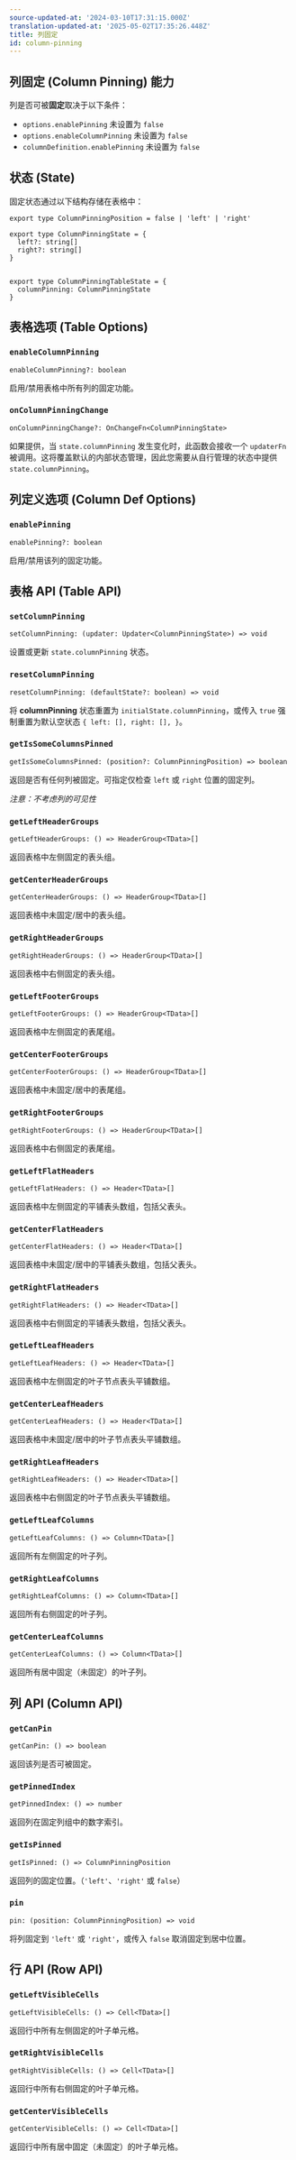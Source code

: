 ```yaml
---
source-updated-at: '2024-03-10T17:31:15.000Z'
translation-updated-at: '2025-05-02T17:35:26.448Z'
title: 列固定
id: column-pinning
---
```

## 列固定 (Column Pinning) 能力

列是否可被**固定**取决于以下条件：

- `options.enablePinning` 未设置为 `false`
- `options.enableColumnPinning` 未设置为 `false`
- `columnDefinition.enablePinning` 未设置为 `false`

## 状态 (State)

固定状态通过以下结构存储在表格中：

```tsx
export type ColumnPinningPosition = false | 'left' | 'right'

export type ColumnPinningState = {
  left?: string[]
  right?: string[]
}


export type ColumnPinningTableState = {
  columnPinning: ColumnPinningState
}
```

## 表格选项 (Table Options)

### `enableColumnPinning`

```tsx
enableColumnPinning?: boolean
```

启用/禁用表格中所有列的固定功能。

### `onColumnPinningChange`

```tsx
onColumnPinningChange?: OnChangeFn<ColumnPinningState>
```

如果提供，当 `state.columnPinning` 发生变化时，此函数会接收一个 `updaterFn` 被调用。这将覆盖默认的内部状态管理，因此您需要从自行管理的状态中提供 `state.columnPinning`。

## 列定义选项 (Column Def Options)

### `enablePinning`

```tsx
enablePinning?: boolean
```

启用/禁用该列的固定功能。

## 表格 API (Table API)

### `setColumnPinning`

```tsx
setColumnPinning: (updater: Updater<ColumnPinningState>) => void
```

设置或更新 `state.columnPinning` 状态。

### `resetColumnPinning`

```tsx
resetColumnPinning: (defaultState?: boolean) => void
```

将 **columnPinning** 状态重置为 `initialState.columnPinning`，或传入 `true` 强制重置为默认空状态 `{ left: [], right: [], }`。

### `getIsSomeColumnsPinned`

```tsx
getIsSomeColumnsPinned: (position?: ColumnPinningPosition) => boolean
```

返回是否有任何列被固定。可指定仅检查 `left` 或 `right` 位置的固定列。

_注意：不考虑列的可见性_

### `getLeftHeaderGroups`

```tsx
getLeftHeaderGroups: () => HeaderGroup<TData>[]
```

返回表格中左侧固定的表头组。

### `getCenterHeaderGroups`

```tsx
getCenterHeaderGroups: () => HeaderGroup<TData>[]
```

返回表格中未固定/居中的表头组。

### `getRightHeaderGroups`

```tsx
getRightHeaderGroups: () => HeaderGroup<TData>[]
```

返回表格中右侧固定的表头组。

### `getLeftFooterGroups`

```tsx
getLeftFooterGroups: () => HeaderGroup<TData>[]
```

返回表格中左侧固定的表尾组。

### `getCenterFooterGroups`

```tsx
getCenterFooterGroups: () => HeaderGroup<TData>[]
```

返回表格中未固定/居中的表尾组。

### `getRightFooterGroups`

```tsx
getRightFooterGroups: () => HeaderGroup<TData>[]
```

返回表格中右侧固定的表尾组。

### `getLeftFlatHeaders`

```tsx
getLeftFlatHeaders: () => Header<TData>[]
```

返回表格中左侧固定的平铺表头数组，包括父表头。

### `getCenterFlatHeaders`

```tsx
getCenterFlatHeaders: () => Header<TData>[]
```

返回表格中未固定/居中的平铺表头数组，包括父表头。

### `getRightFlatHeaders`

```tsx
getRightFlatHeaders: () => Header<TData>[]
```

返回表格中右侧固定的平铺表头数组，包括父表头。

### `getLeftLeafHeaders`

```tsx
getLeftLeafHeaders: () => Header<TData>[]
```

返回表格中左侧固定的叶子节点表头平铺数组。

### `getCenterLeafHeaders`

```tsx
getCenterLeafHeaders: () => Header<TData>[]
```

返回表格中未固定/居中的叶子节点表头平铺数组。

### `getRightLeafHeaders`

```tsx
getRightLeafHeaders: () => Header<TData>[]
```

返回表格中右侧固定的叶子节点表头平铺数组。

### `getLeftLeafColumns`

```tsx
getLeftLeafColumns: () => Column<TData>[]
```

返回所有左侧固定的叶子列。

### `getRightLeafColumns`

```tsx
getRightLeafColumns: () => Column<TData>[]
```

返回所有右侧固定的叶子列。

### `getCenterLeafColumns`

```tsx
getCenterLeafColumns: () => Column<TData>[]
```

返回所有居中固定（未固定）的叶子列。

## 列 API (Column API)

### `getCanPin`

```tsx
getCanPin: () => boolean
```

返回该列是否可被固定。

### `getPinnedIndex`

```tsx
getPinnedIndex: () => number
```

返回列在固定列组中的数字索引。

### `getIsPinned`

```tsx
getIsPinned: () => ColumnPinningPosition
```

返回列的固定位置。（`'left'`、`'right'` 或 `false`）

### `pin`

```tsx
pin: (position: ColumnPinningPosition) => void
```

将列固定到 `'left'` 或 `'right'`，或传入 `false` 取消固定到居中位置。

## 行 API (Row API)

### `getLeftVisibleCells`

```tsx
getLeftVisibleCells: () => Cell<TData>[]
```

返回行中所有左侧固定的叶子单元格。

### `getRightVisibleCells`

```tsx
getRightVisibleCells: () => Cell<TData>[]
```

返回行中所有右侧固定的叶子单元格。

### `getCenterVisibleCells`

```tsx
getCenterVisibleCells: () => Cell<TData>[]
```

返回行中所有居中固定（未固定）的叶子单元格。
